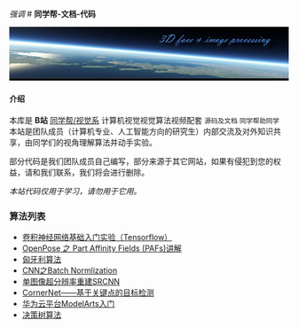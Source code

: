  _强调_ #  **同学帮-文档-代码** 

![header](./bg.jpg)

#### 介绍
  本库是 **B站** [同学帮/视觉系](https://space.bilibili.com/202603446) 计算机视觉视觉算法视频配套 `源码及文档`
`同学帮助同学`
本站是团队成员（计算机专业、人工智能方向的研究生）内部交流及对外知识共享，由同学们的视角理解算法并动手实验。

部分代码是我们团队成员自己编写，部分来源于其它网站，如果有侵犯到您的权益，请和我们联系，我们将会进行删除。

*本站代码仅用于学习，请勿用于它用。*

### 算法列表

* [卷积神经网络基础入门实验（Tensorflow）](./CNN_Basic)
* [OpenPose 之 Part Affinity Fields (PAFs)讲解](./PAFs)
* [匈牙利算法](./Hungary)
* [CNN之Batch Normlization](./BatchNormlization)
* [单图像超分辨率重建SRCNN](./SRCNN)
* [CornerNet——基于关键点的目标检测](./CornerNet)
* [华为云平台ModelArts入门](./ModelArts)
* [决策树算法](./DecisionTree)